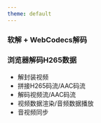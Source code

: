 ```yaml
---
theme: default
---
```

### 软解 + WebCodecs解码

### 浏览器解码H265数据
  
* 解封装视频
* 拼接H265码流/AAC码流
* 解码视频流/AAC码流
* 视频数据渲染/音频数据播放
* 音视频同步